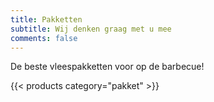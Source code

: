 ```yaml
---
title: Pakketten
subtitle: Wij denken graag met u mee
comments: false
---
```


De beste vleespakketten voor op de barbecue!

{{< products category="pakket" >}}
